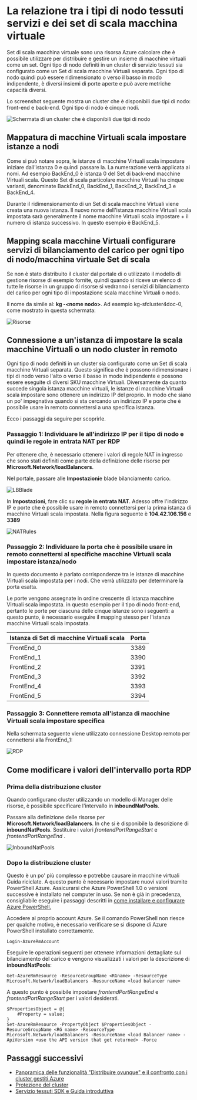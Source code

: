 <properties
   pageTitle="Tipi di nodo servizio tessuti e macchine Virtuali scala set | Microsoft Azure"
   description="Descrive come tipi di nodo servizio tessuti riguardano macchine Virtuali scala set e in remoto come connettersi a un'istanza di impostare la scala macchine Virtuali o un nodo cluster."
   services="service-fabric"
   documentationCenter=".net"
   authors="ChackDan"
   manager="timlt"
   editor=""/>

<tags
   ms.service="service-fabric"
   ms.devlang="dotnet"
   ms.topic="article"
   ms.tgt_pltfrm="NA"
   ms.workload="NA"
   ms.date="09/09/2016"
   ms.author="chackdan"/>


# <a name="the-relationship-between-service-fabric-node-types-and-virtual-machine-scale-sets"></a>La relazione tra i tipi di nodo tessuti servizi e dei set di scala macchina virtuale

Set di scala macchina virtuale sono una risorsa Azure calcolare che è possibile utilizzare per distribuire e gestire un insieme di macchine virtuali come un set. Ogni tipo di nodo definiti in un cluster di servizio tessuti sia configurato come un Set di scala macchine Virtuali separata. Ogni tipo di nodo quindi può essere ridimensionato o verso il basso in modo indipendente, è diversi insiemi di porte aperte e può avere metriche capacità diversi.

Lo screenshot seguente mostra un cluster che è disponibili due tipi di nodo: front-end e back-end.  Ogni tipo di nodo è cinque nodi.

![Schermata di un cluster che è disponibili due tipi di nodo][NodeTypes]

## <a name="mapping-vm-scale-set-instances-to-nodes"></a>Mappatura di macchine Virtuali scala impostare istanze a nodi

Come si può notare sopra, le istanze di macchine Virtuali scala impostare iniziare dall'istanza 0 e quindi passare la. La numerazione verrà applicata ai nomi. Ad esempio BackEnd_0 è istanza 0 del Set di back-end macchine Virtuali scala. Questo Set di scala particolare macchine Virtuali ha cinque varianti, denominate BackEnd_0, BackEnd_1, BackEnd_2, BackEnd_3 e BackEnd_4.

Durante il ridimensionamento di un Set di scala macchine Virtuali viene creata una nuova istanza. Il nuovo nome dell'istanza macchine Virtuali scala impostata sarà generalmente il nome macchine Virtuali scala impostare + il numero di istanza successivo. In questo esempio è BackEnd_5.


## <a name="mapping-vm-scale-set-load-balancers-to-each-node-typevm-scale-set"></a>Mapping scala macchine Virtuali configurare servizi di bilanciamento del carico per ogni tipo di nodo/macchina virtuale Set di scala

Se non è stato distribuito il cluster dal portale di o utilizzato il modello di gestione risorse di esempio fornite, quindi quando si riceve un elenco di tutte le risorse in un gruppo di risorse si vedranno i servizi di bilanciamento del carico per ogni tipo di impostazione scala macchine Virtuali o nodo.

Il nome da simile al: **kg -&lt;nome nodo&gt;**. Ad esempio kg-sfcluster4doc-0, come mostrato in questa schermata:


![Risorse][Resources]


## <a name="remote-connect-to-a-vm-scale-set-instance-or-a-cluster-node"></a>Connessione a un'istanza di impostare la scala macchine Virtuali o un nodo cluster in remoto
Ogni tipo di nodo definiti in un cluster sia configurato come un Set di scala macchine Virtuali separata.  Questo significa che è possono ridimensionare i tipi di nodo verso l'alto o verso il basso in modo indipendente e possono essere eseguite di diversi SKU macchine Virtuali. Diversamente da quanto succede singola istanza macchine virtuali, le istanze di macchine Virtuali scala impostare sono ottenere un indirizzo IP del proprio. In modo che siano un po' impegnativa quando si sta cercando un indirizzo IP e porte che è possibile usare in remoto connettersi a una specifica istanza.

Ecco i passaggi da seguire per scoprirle.

### <a name="step-1-find-out-the-virtual-ip-address-for-the-node-type-and-then-inbound-nat-rules-for-rdp"></a>Passaggio 1: Individuare le all'indirizzo IP per il tipo di nodo e quindi le regole in entrata NAT per RDP

Per ottenere che, è necessario ottenere i valori di regole NAT in ingresso che sono stati definiti come parte della definizione delle risorse per **Microsoft.Network/loadBalancers**.

Nel portale, passare alle **Impostazioni**e blade bilanciamento carico.

![LBBlade][LBBlade]


In **Impostazioni**, fare clic su **regole in entrata NAT**. Adesso offre l'indirizzo IP e porte che è possibile usare in remoto connettersi per la prima istanza di macchine Virtuali scala impostata. Nella figura seguente è **104.42.106.156** e **3389**

![NATRules][NATRules]

### <a name="step-2-find-out-the-port-that-you-can-use-to-remote-connect-to-the-specific-vm-scale-set-instancenode"></a>Passaggio 2: Individuare la porta che è possibile usare in remoto connettersi al specifiche macchine Virtuali scala impostare istanza/nodo

In questo documento è parlato corrispondenze tra le istanze di macchine Virtuali scala impostata per i nodi. Che verrà utilizzato per determinare la porta esatta.

Le porte vengono assegnate in ordine crescente di istanza macchine Virtuali scala impostata. in questo esempio per il tipo di nodo front-end, pertanto le porte per ciascuna delle cinque istanze sono i seguenti: a questo punto, è necessario eseguire il mapping stesso per l'istanza macchine Virtuali scala impostata.

|**Istanza di Set di macchine Virtuali scala**|**Porta**|
|-----------------------|--------------------------|
|FrontEnd_0|3389|
|FrontEnd_1|3390|
|FrontEnd_2|3391|
|FrontEnd_3|3392|
|FrontEnd_4|3393|
|FrontEnd_5|3394|


### <a name="step-3-remote-connect-to-the-specific-vm-scale-set-instance"></a>Passaggio 3: Connettere remota all'istanza di macchine Virtuali scala impostare specifica

Nella schermata seguente viene utilizzato connessione Desktop remoto per connettersi alla FrontEnd_1:

![RDP][RDP]

## <a name="how-to-change-the-rdp-port-range-values"></a>Come modificare i valori dell'intervallo porta RDP

### <a name="before-cluster-deployment"></a>Prima della distribuzione cluster

Quando configurano cluster utilizzando un modello di Manager delle risorse, è possibile specificare l'intervallo in **inboundNatPools**.

Passare alla definizione delle risorse per **Microsoft.Network/loadBalancers**. In che si è disponibile la descrizione di **inboundNatPools**.  Sostituire i valori *frontendPortRangeStart* e *frontendPortRangeEnd* .

![InboundNatPools][InboundNatPools]


### <a name="after-cluster-deployment"></a>Dopo la distribuzione cluster
Questo è un po' più complesso e potrebbe causare in macchine virtuali Guida riciclate. A questo punto è necessario impostare nuovi valori tramite PowerShell Azure. Assicurarsi che Azure PowerShell 1.0 o versioni successive è installato nel computer in uso. Se non è già in precedenza, consigliabile eseguire i passaggi descritti in [come installare e configurare Azure PowerShell.](../powershell-install-configure.md)

Accedere al proprio account Azure. Se il comando PowerShell non riesce per qualche motivo, è necessario verificare se si dispone di Azure PowerShell installato correttamente.

```
Login-AzureRmAccount
```

Eseguire le operazioni seguenti per ottenere informazioni dettagliate sul bilanciamento del carico e vengono visualizzati i valori per la descrizione di **inboundNatPools**:

```
Get-AzureRmResource -ResourceGroupName <RGname> -ResourceType Microsoft.Network/loadBalancers -ResourceName <load balancer name>
```

A questo punto è possibile impostare *frontendPortRangeEnd* e *frontendPortRangeStart* per i valori desiderati.

```
$PropertiesObject = @{
    #Property = value;
}
Set-AzureRmResource -PropertyObject $PropertiesObject -ResourceGroupName <RG name> -ResourceType Microsoft.Network/loadBalancers -ResourceName <load Balancer name> -ApiVersion <use the API version that get returned> -Force
```


## <a name="next-steps"></a>Passaggi successivi

- [Panoramica delle funzionalità "Distribuire ovunque" e il confronto con i cluster gestiti Azure](service-fabric-deploy-anywhere.md)
- [Protezione del cluster](service-fabric-cluster-security.md)
- [Servizio tessuti SDK e Guida introduttiva](service-fabric-get-started.md)


<!--Image references-->
[NodeTypes]: ./media/service-fabric-cluster-nodetypes/NodeTypes.png
[Resources]: ./media/service-fabric-cluster-nodetypes/Resources.png
[InboundNatPools]: ./media/service-fabric-cluster-nodetypes/InboundNatPools.png
[LBBlade]: ./media/service-fabric-cluster-nodetypes/LBBlade.png
[NATRules]: ./media/service-fabric-cluster-nodetypes/NATRules.png
[RDP]: ./media/service-fabric-cluster-nodetypes/RDP.png
